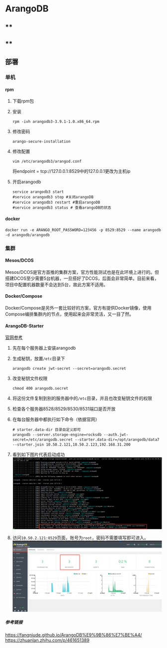 # ArangoDB

## **

## **

## 部署

### 单机

#### rpm

1. 下载rpm包

2. 安装

   ``` shell
   rpm -ivh arangodb3-3.9.1-1.0.x86_64.rpm
   ```

3. 修改密码

   ``` shell
   arango-secure-installation
   ```

4. 修改配置

   ``` shell
   vim /etc/arangodb3/arangod.conf
   ```

   将endpoint = tcp://127.0.0.1:8529中的127.0.0.1更改为主机ip

5. 开启arangodb

   ``` shell
   service arangodb3 start
   #service arangodb3 stop #关闭arangoDB
   #service arangodb3 restart #重启arangoDB
   #service arangodb3 status # 查看arangoDB的状态
   ```

#### docker

``` shell
docker run -e ARANGO_ROOT_PASSWORD=123456 -p 8529:8529 --name arangodb -d arangodb/arangodb
```

### 集群

#### Mesos/DCOS

Mesos/DCOS是官方首推的集群方案，官方性能测试也是在此环境上进行的。但搭建DCOS至少需要5台机器，一旦搭好了DCOS，后面会非常简单。目前来看，项目中配置机器数量不会达到5台，故此方案不适用。

#### Docker/Compose

Docker/Compose是另外一套比较好的方案，官方有提供Docker镜像，使用Compose编排集群内的节点，使用起来会非常灵活，又一目了然。

#### ArangoDB-Starter

[官网参考](https://www.arangodb.com/docs/stable/deployment-cluster-using-the-starter.html)

1. 先在每个服务器上安装arangodb

2. 生成秘钥，放置`/etc`目录下

   ``` shell
   arangodb create jwt-secret --secret=arangodb.secret
   ```

3. 改变秘钥文件权限

   ``` shell
   chmod 400 arangodb.secret
   ```

4. 将这份文件复制到别的服务器中的`/etc`目录，并且也改变秘钥文件的权限

5. 检查各个服务器8528/8529/8530/8531端口是否开放

6. 在每台服务器中都执行如下命令（依据官网）

   ``` shell
   # starter.data-dir 目录自定义即可
   arangodb --server.storage-engine=rocksdb --auth.jwt-secret=/etc/arangodb.secret --starter.data-dir=/opt/arangodb/data7 --starter.join 10.50.2.121,10.50.2.123,192.168.31.200
   ```

7. 看到如下图片代表启动成功
   ![image-20220601171518723](实操.assets/image-20220601171518723.png)

8. 访问`10.50.2.121:8529`页面，账号为`root`，密码不需要填写即可进入。
   ![image-20220601171642543](实操.assets/image-20220601171642543.png)

##### 参考链接

https://fangniude.github.io/ArangoDB%E9%9B%86%E7%BE%A4/
https://zhuanlan.zhihu.com/p/461651389

